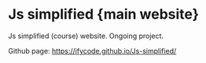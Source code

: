# Js simplified {main website}
Js simplified (course) website. Ongoing project.

Github page:
https://ifycode.github.io/Js-simplified/
